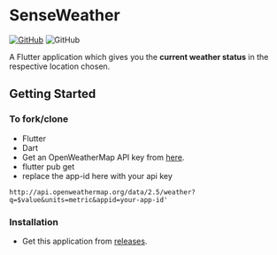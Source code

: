 # SenseWeather
[![GitHub](https://img.shields.io/github/license/42ip/SenseWeather?style=plastic)](https://github.com/42ip/SenseWeather/blob/master/LICENSE)
![GitHub](https://img.shields.io/badge/Framework-Flutter-blue?style=plastic)



A Flutter application which gives you the **current weather status** in the respective location chosen.

## Getting Started

### To fork/clone  
- Flutter
- Dart
- Get an OpenWeatherMap API key from [here](https://openweathermap.org/api).
- flutter pub get 
- replace the app-id here with your api key 

```http://api.openweathermap.org/data/2.5/weather?q=$value&units=metric&appid=your-app-id'```

### Installation

- Get this application from [releases](https://github.com/42ip/SenseWeather/releases/tag/v1).


